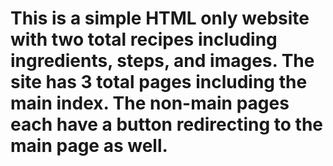 # This is a simple HTML only website with two total recipes including ingredients, steps, and images. The site has 3 total pages including the main index. The non-main pages each have a button redirecting to the main page as well.